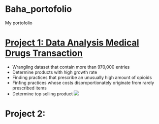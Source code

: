 # Baha_portofolio
My portofolio

# [Project 1: Data Analysis Medical Drugs Transaction](https://github.com/bahategar/WQU-Applied-DS1-dw-project-based)
* Wrangling dataset that contain more than 970,000 entries
* Determine products with high growth rate
* Finding practices that prescribe an unusually high amount of opioids
* Finfing practices whose costs disproportionately originate from rarely prescribed items
* Determine top selling product
![]("https://github.com/bahategar/Baha_portofolio/blob/main/images/P1-fig1.png")

# Project 2: 
